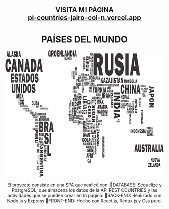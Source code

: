  <h2 align="center">
  VISITA MI PÁGINA<br/>
  <a href="https://pi-countries-jairo-col-n.vercel.app/" target="_blank">pi-countries-jairo-col-n.vercel.app</a>
</h2>
 
 <h1 align="center">PAÍSES DEL MUNDO</h1>

<p align="center">
  <img height="400" src="./countries.png" />
</p>

<P align="center">
El proyecto consiste en una SPA que realicé con:
🔸DATABASE: Sequelize y PostgreSQL, que almacena los datos de la API REST COUNTRIES y las actividades que se pueden crear en la página.
🔸BACK-END: Realizado con Node.js y Express
🔸FRONT-END: Hecho con React.js, Redux.js y Css puro.
</P>

